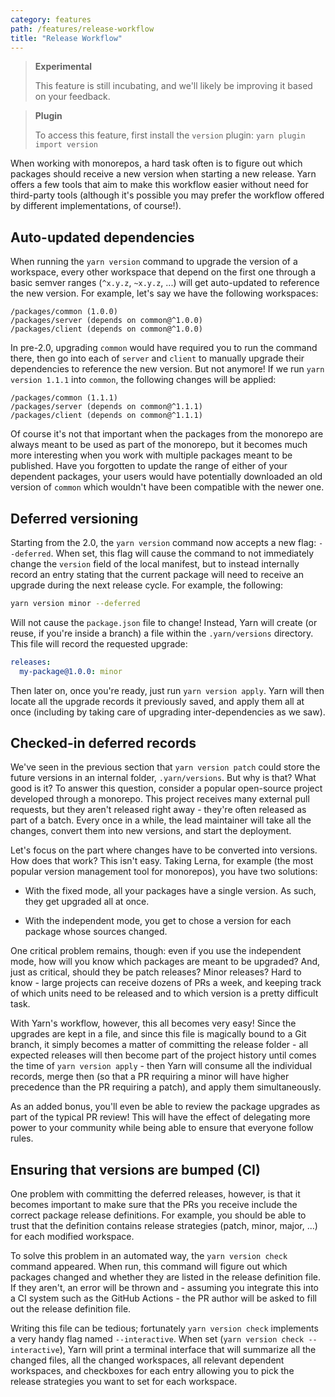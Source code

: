 ```yaml
---
category: features
path: /features/release-workflow
title: "Release Workflow"
---
```


> **Experimental**
>
> This feature is still incubating, and we'll likely be improving it based on your feedback.

> **Plugin**
>
> To access this feature, first install the `version` plugin: `yarn plugin import version`

When working with monorepos, a hard task often is to figure out which packages should receive a new version when starting a new release. Yarn offers a few tools that aim to make this workflow easier without need for third-party tools (although it's possible you may prefer the workflow offered by different implementations, of course!).

## Auto-updated dependencies

When running the `yarn version` command to upgrade the version of a workspace, every other workspace that depend on the first one through a basic semver ranges (`^x.y.z`, `~x.y.z`, ...) will get auto-updated to reference the new version. For example, let's say we have the following workspaces:

```
/packages/common (1.0.0)
/packages/server (depends on common@^1.0.0)
/packages/client (depends on common@^1.0.0)
```

In pre-2.0, upgrading `common` would have required you to run the command there, then go into each of `server` and `client` to manually upgrade their dependencies to reference the new version. But not anymore! If we run `yarn version 1.1.1` into `common`, the following changes will be applied:

```
/packages/common (1.1.1)
/packages/server (depends on common@^1.1.1)
/packages/client (depends on common@^1.1.1)
```

Of course it's not that important when the packages from the monorepo are always meant to be used as part of the monorepo, but it becomes much more interesting when you work with multiple packages meant to be published. Have you forgotten to update the range of either of your dependent packages, your users would have potentially downloaded an old version of `common` which wouldn't have been compatible with the newer one.

## Deferred versioning

Starting from the 2.0, the `yarn version` command now accepts a new flag: `--deferred`. When set, this flag will cause the command to not immediately change the `version` field of the local manifest, but to instead internally record an entry stating that the current package will need to receive an upgrade during the next release cycle. For example, the following:

```bash
yarn version minor --deferred
```

Will not cause the `package.json` file to change! Instead, Yarn will create (or reuse, if you're inside a branch) a file within the `.yarn/versions` directory. This file will record the requested upgrade:

```yaml
releases:
  my-package@1.0.0: minor
```

Then later on, once you're ready, just run `yarn version apply`. Yarn will then locate all the upgrade records it previously saved, and apply them all at once (including by taking care of upgrading inter-dependencies as we saw).

## Checked-in deferred records

We've seen in the previous section that `yarn version patch` could store the future versions in an internal folder, `.yarn/versions`. But why is that? What good is it? To answer this question, consider a popular open-source project developed through a monorepo. This project receives many external pull requests, but they aren't released right away - they're often released as part of a batch. Every once in a while, the lead maintainer will take all the changes, convert them into new versions, and start the deployment.

Let's focus on the part where changes have to be converted into versions. How does that work? This isn't easy. Taking Lerna, for example (the most popular version management tool for monorepos), you have two solutions:

- With the fixed mode, all your packages have a single version. As such, they get upgraded all at once.

- With the independent mode, you get to chose a version for each package whose sources changed.

One critical problem remains, though: even if you use the independent mode, how will you know which packages are meant to be upgraded? And, just as critical, should they be patch releases? Minor releases? Hard to know - large projects can receive dozens of PRs a week, and keeping track of which units need to be released and to which version is a pretty difficult task.

With Yarn's workflow, however, this all becomes very easy! Since the upgrades are kept in a file, and since this file is magically bound to a Git branch, it simply becomes a matter of committing the release folder - all expected releases will then become part of the project history until comes the time of `yarn version apply` - then Yarn will consume all the individual records, merge then (so that a PR requiring a minor will have higher precedence than the PR requiring a patch), and apply them simultaneously.

As an added bonus, you'll even be able to review the package upgrades as part of the typical PR review! This will have the effect of delegating more power to your community while being able to ensure that everyone follow rules.

## Ensuring that versions are bumped (CI)

One problem with committing the deferred releases, however, is that it becomes important to make sure that the PRs you receive include the correct package release definitions. For example, you should be able to trust that the definition contains release strategies (patch, minor, major, ...) for each modified workspace.

To solve this problem in an automated way, the `yarn version check` command appeared. When run, this command will figure out which packages changed and whether they are listed in the release definition file. If they aren't, an error will be thrown and - assuming you integrate this into a CI system such as the GitHub Actions - the PR author will be asked to fill out the release definition file.

Writing this file can be tedious; fortunately `yarn version check` implements a very handy flag named `--interactive`. When set (`yarn version check --interactive`), Yarn will print a terminal interface that will summarize all the changed files, all the changed workspaces, all relevant dependent workspaces, and checkboxes for each entry allowing you to pick the release strategies you want to set for each workspace.
